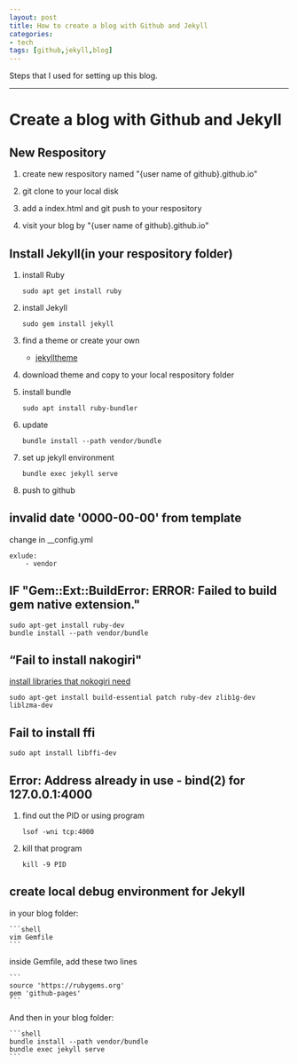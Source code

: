 ```yaml
---
layout: post
title: How to create a blog with Github and Jekyll
categories:
- tech
tags: [github,jekyll,blog]
---
```


Steps that I used for setting up this blog.

---

# Create a blog with Github and Jekyll

## New Respository

1. create new respository named "{user name of github}.github.io"

2. git clone to your local disk

3. add a index.html and git push to your respository

4. visit your blog by "{user name of github}.github.io"

## Install Jekyll(in your respository folder)

1. install Ruby

    ```shell
    sudo apt get install ruby
    ```

2. install Jekyll

    ```shell
    sudo gem install jekyll
    ```

3. find a theme or create your own

    - [jekylltheme](http://jekyllthemes.org/)

4. download theme and copy to your local respository folder

5. install bundle

    ```shell
    sudo apt install ruby-bundler
    ```

6. update

    ```shell
    bundle install --path vendor/bundle
    ```

7. set up jekyll environment

    ```shell
    bundle exec jekyll serve
    ```

8. push to github

## invalid date '0000-00-00' from template

change in __config.yml

    exlude:
        - vendor

## IF "Gem::Ext::BuildError: ERROR: Failed to build gem native extension."
```shell
sudo apt-get install ruby-dev
bundle install --path vendor/bundle
```

## “Fail to install nakogiri"
[install libraries that nokogiri need](http://www.nokogiri.org/tutorials/installing_nokogiri.html)
 ```shell
sudo apt-get install build-essential patch ruby-dev zlib1g-dev liblzma-dev
```

## Fail to install ffi
```shell
sudo apt install libffi-dev
```
## Error: Address already in use - bind(2) for 127.0.0.1:4000

1. find out the PID or using program

    ```shell
    lsof -wni tcp:4000
    ```

2. kill that program

    ```shell
    kill -9 PID
    ```

## create local debug environment for Jekyll

in your blog folder:

    ```shell
    vim Gemfile
    ```

inside Gemfile, add these two lines

    ```
    source 'https://rubygems.org'      
    gem 'github-pages'
    ```

And then in your blog folder:

    ```shell
    bundle install --path vendor/bundle
    bundle exec jekyll serve
    ```
